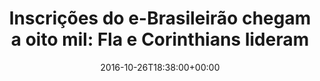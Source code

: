 ---
layout: post
title: "Inscrições do e-Brasileirão chegam 
a oito mil: Fla e Corinthians lideram"
date: 2016-10-26T18:38:00+00:00
external_link: "http://globoesporte.globo.com/rj/futebol/brasileirao-serie-a/noticia/2016/10/inscricoes-do-e-brasileirao-chegam-oito-mil-fla-e-corinthians-lideram.html"
categories: news globo.com
---